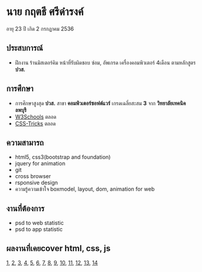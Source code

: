 # นาย กฤตธี ศรีดำรงค์
อายุ 23 ปี เกิด 2 กรกฎาคม 2536
## ประสบการณ์
- ฝึกงาน ร้านมิสเตอร์คิม หน้าที่รับผิดชอบ ซ่อม, อัพเกรด เครื่องคอมพิวเตอร์ 4เดือน ตามหลักสูตร **ปวส.**
## การศึกษา
- การศึกษาสูงสุด **ปวส.** สาขา **คอมพิวเตอร์ซอฟต์แวร์** เกรดเฉลี่ยสะสม **3** จาก **วิทยาลัยเทคนิคลพบุรี**
- [W3Schools](https://www.w3schools.com/) ตลอด
- [CSS-Tricks](https://css-tricks.com/) ตลอด
##  ความสามารถ 
- html5, css3(bootstrap and foundation)
- jquery for animation
- git
- cross browser
- rsponsive design 
- ความรู้ความเข้าใจ boxmodel, layout, dom, animation for web
## งานที่ต้องการ 
- psd to web statistic
- psd to app statistic
## ผลงานที่เคยcover html, css, js
[1](https://cdn.rawgit.com/kriteeT/portfolio/ae1c6f1c/work/About-me/index.html), 
 [2](https://cdn.rawgit.com/kriteeT/portfolio/ae1c6f1c/work/Gourmet/index.html),
 [3](https://cdn.rawgit.com/kriteeT/portfolio/ae1c6f1c/work/social/index.html),
 [4](https://cdn.rawgit.com/kriteeT/portfolio/a5e1b722/work/mailbox/index.html),
 [5](https://cdn.rawgit.com/kriteeT/portfolio/ae1c6f1c/work/Wedding/index.html),
 [6](https://cdn.rawgit.com/kriteeT/portfolio/ae1c6f1c/work/PHOTOLIO/index.html),
 [7](https://cdn.rawgit.com/kriteeT/portfolio/ae1c6f1c/work/admin/index.html),
 [8](https://cdn.rawgit.com/kriteeT/portfolio/ae1c6f1c/work/blog/index.html),
 [9](https://cdn.rawgit.com/kriteeT/portfolio/ae1c6f1c/work/doe/index.html),
 [10](https://cdn.rawgit.com/kriteeT/portfolio/ae1c6f1c/work/hotel/index.html),
 [11](https://cdn.rawgit.com/kriteeT/portfolio/ae1c6f1c/work/practice/index.html),
 [12](https://cdn.rawgit.com/kriteeT/portfolio/ae1c6f1c/work/lmpreaz/index.html),
 [13](https://cdn.rawgit.com/kriteeT/portfolio/ae1c6f1c/work/shop/index.html),
 [14](https://cdn.rawgit.com/kriteeT/portfolio/ae1c6f1c/work/PHOTOLIO/index.html)

